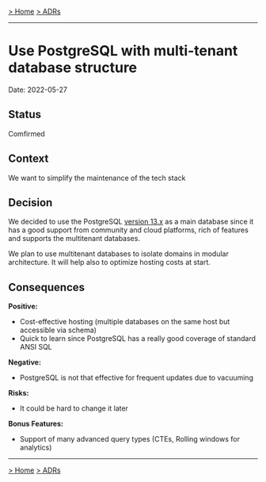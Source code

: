 [> Home](../README.md)    [> ADRs](README.md)

---

# Use PostgreSQL with multi-tenant database structure

Date: 2022-05-27

## Status

Comfirmed

## Context

We want to simplify the maintenance of the tech stack

## Decision

We decided to use the PostgreSQL [version 13.x](https://endoflife.date/postgresql) as a main database since
it has a good support from community and cloud platforms, rich of features and supports the multitenant databases.

We plan to use multitenant databases to isolate domains in modular architecture. It will help also to optimize hosting costs at start.

## Consequences

**Positive:**

- Cost-effective hosting (multiple databases on the same host but accessible via schema)
- Quick to learn since PostgreSQL has a really good coverage of standard ANSI SQL

**Negative:**

- PostgreSQL is not that effective for frequent updates due to vacuuming

**Risks:**

- It could be hard to change it later

**Bonus Features:**

- Support of many advanced query types (CTEs, Rolling windows for analytics)

---

[> Home](../README.md)    [> ADRs](README.md)

